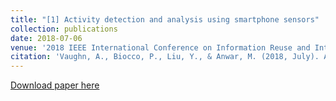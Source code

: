 ```yaml
---
title: "[1] Activity detection and analysis using smartphone sensors"
collection: publications
date: 2018-07-06
venue: '2018 IEEE International Conference on Information Reuse and Integration (IRI)'
citation: 'Vaughn, A., Biocco, P., Liu, Y., & Anwar, M. (2018, July). Activity detection and analysis using smartphone sensors. In 2018 IEEE International Conference on Information Reuse and Integration (IRI) (pp. 102-107). IEEE.'
---
```


[Download paper here](https://ieeexplore.ieee.org/abstract/document/8424693)

